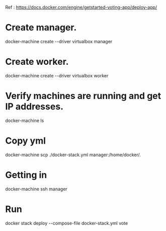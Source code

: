 Ref : https://docs.docker.com/engine/getstarted-voting-app/deploy-app/

# Create manager.
docker-machine create --driver virtualbox manager

#  Create worker.
docker-machine create --driver virtualbox worker

# Verify machines are running and get IP addresses.
docker-machine ls

# Copy yml
docker-machine scp ./docker-stack.yml manager:/home/docker/.

# Getting in
docker-machine ssh manager

# Run
docker stack deploy --compose-file docker-stack.yml vote